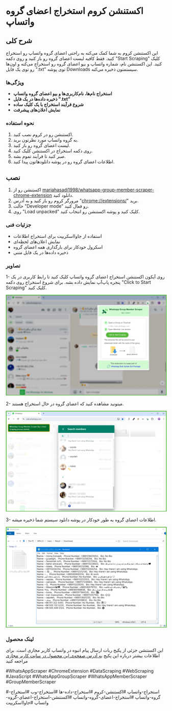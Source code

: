 # اکستنشن کروم استخراج اعضای گروه واتساپ


## شرح کلی

این اکستنشن کروم به شما کمک می‌کنه به راحتی اعضای گروه واتساپ رو استخراج کنید. فقط کافیه لیست اعضای گروه رو باز کنید و روی دکمه "Start Scraping" کلیک کنید. این اکستنشن نام، شماره واتساپ و بیو اعضای گروه رو استخراج می‌کنه و اون‌ها رو توی یک فایل ".txt" توی پوشه Downloads سیستمتون ذخیره می‌کنه.


### ویژگی‌ها

*   **استخراج نام‌ها، نام‌کاربری‌ها و بیو اعضای گروه واتساپ**
*   **ذخیره داده‌ها در یک فایل ".txt"**
*   **شروع فرآیند استخراج با یک کلیک ساده**
*   **نمایش اعلان‌های پیشرفت**


### نحوه استفاده

1. اکستنشن رو در کروم نصب کنید.
2. به گروه واتساپ مورد نظرتون برید.
3. لیست اعضای گروه رو باز کنید.
4. روی دکمه استخراج در اکستنشن کلیک کنید.
5. صبر کنید تا فرآیند تموم بشه.
6. اطلاعات اعضای گروه رو در پوشه دانلودهاتون پیدا کنید.


## نصب

1. اکستنشن رو از [mariahasadi1998/whatsapp-group-member-scraper-chrome-extension](https://github.com/mariahasadi1998/whatsapp-group-member-scraper-chrome-extension/tree/main) دانلود کنید.
2. مرورگر کروم رو باز کنید و به آدرس "[chrome://extensions/](chrome://extensions/)" برید.
3. حالت "Developer mode" رو فعال کنید.
4. روی "Load unpacked" کلیک کنید و پوشه اکستنشن رو انتخاب کنید.


### جزئیات فنی

- استفاده از جاوااسکریپت برای استخراج اطلاعات
- نمایش اعلان‌های لحظه‌ای
- اسکرول خودکار برای بارگذاری همه اعضای گروه
- ذخیره داده‌ها در یک فایل متنی

  

### تصاویر

1-  روی آیکون اکستنشن استخراج اعضای گروه واتساپ کلیک کنید تا رابط کاربری در یک پنجره پاپ‌آپ نمایش داده بشه. برای شروع استخراج روی دکمه "Click to Start Scraping" کلیک کنید.

   ![تصویر 1](screenshot/extension-1.png)

2- میتونید مشاهده کنید که اعضای گروه در حال استخراج هستند.

   ![تصویر 2](screenshot/extension-2.png)

3- اطلاعات اعضای گروه به طور خودکار در پوشه دانلود سیستم شما ذخیره میشه.

   ![تصویر 3](screenshot/extension-3.png)

### لینک محصول
این اکستنشن جزئی از پکیج ربات ارسال پیام انبوه در واتساپ کاربر مجازی است. برای اطلاعات بیشتر درباره این پکیج [به آدرس صفحه‌ی این محصول در سایت کاربر مجازی](https://www.v-user.com/fa/محصولات/ربات-ارسال-پیام-انبوه-در-واتس-اپ) مراجعه کنید

#WhatsAppScraper #ChromeExtension #DataScraping #WebScraping #JavaScript #WhatsAppGroupScraper #WhatsAppMemberScraper #GroupMemberScraper

#استخراج-واتساپ #اکستنشن-کروم #استخراج-داده-ها #استخراج-وب #استخراج-گروه-واتساپ #استخراج-اعضای-گروه-واتساپ #اکستنشن-استخراج-اعضای-گروه-واتساپ #جاوااسکریپت

